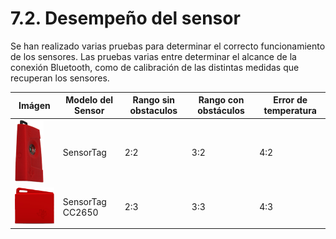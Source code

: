# 7.2. Desempeño del sensor

Se han realizado varias pruebas para determinar el correcto funcionamiento de los sensores. Las pruebas varias entre determinar el alcance de la conexión Bluetooth, como de calibración de las distintas medidas que recuperan los sensores.

| Imágen | Modelo del Sensor | Rango sin obstaculos | Rango con obstáculos | Error de temperatura |
| -- | -- | -- | -- | -- |
| ![](./imagenes/sensortag_clasico.png)| SensorTag | 2:2 | 3:2 | 4:2 |
| ![](./imagenes/sensortag_nuevo.png) | SensorTag CC2650 | 2:3 | 3:3 | 4:3 |

